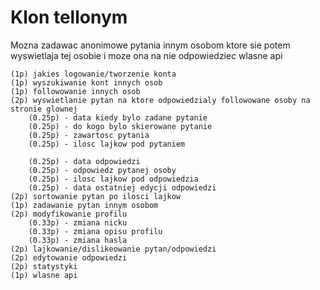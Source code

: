 # Klon tellonym

Mozna zadawac anonimowe pytania innym osobom ktore sie potem wyswietlaja tej osobie i moze ona na nie odpowiedziec
wlasne api
```
(1p) jakies logowanie/tworzenie konta
(1p) wyszukiwanie kont innych osob
(1p) followowanie innych osob
(2p) wyswietlanie pytan na ktore odpowiedzialy followowane osoby na stronie glownej
	(0.25p) - data kiedy bylo zadane pytanie
	(0.25p) - do kogo bylo skierowane pytanie
	(0.25p) - zawartosc pytania
	(0.25p) - ilosc lajkow pod pytaniem

	(0.25p) - data odpowiedzi
	(0.25p) - odpowiedz pytanej osoby 
	(0.25p) - ilosc lajkow pod odpowiedzia
	(0.25p) - data ostatniej edycji odpowiedzi
(2p) sortowanie pytan po ilosci lajkow
(1p) zadawanie pytan innym osobom
(2p) modyfikowanie profilu
	(0.33p) - zmiana nicku
	(0.33p) - zmiana opisu profilu
	(0.33p) - zmiana hasla
(2p) lajkowanie/dislikeowanie pytan/odpowiedzi
(2p) edytowanie odpowiedzi
(2p) statystyki 
(1p) wlasne api
```